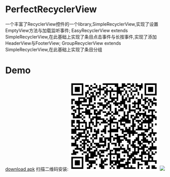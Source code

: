 # PerfectRecyclerView
一个丰富了RecyclerView控件的一个library,SimpleRecyclerView,实现了设置EmptyView方法与加载监听事件;
EasyRecyclerView extends SimpleRecyclerView,在此基础上实现了条目点击事件与长按事件,实现了添加HeaderView与FooterView;
GroupRecyclerView extends SimpleRecyclerView,在此基础上实现了条目分组

# Demo
[download apk][1]
  扫描二维码安装:
  ![扫描二维码安装][2]
  ![][3]


  [1]: https://github.com/JaySong/PerfectRecyclerView/blob/master/simple-debug.apk
  [2]: https://github.com/JaySong/PerfectRecyclerView/blob/master/qr.png
  [3]: https://github.com/JaySong/PerfectRecyclerView/blob/master/device-2016-04-10-005725.png


